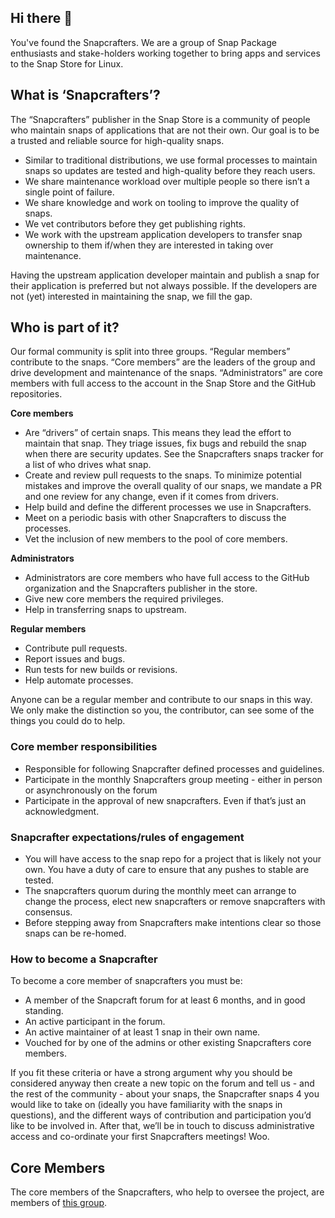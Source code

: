 ## Hi there 👋

<!--

**Here are some ideas to get you started:**

🙋‍♀️ A short introduction - what is your organization all about?
🌈 Contribution guidelines - how can the community get involved?
👩‍💻 Useful resources - where can the community find your docs? Is there anything else the community should know?
🍿 Fun facts - what does your team eat for breakfast?
🧙 Remember, you can do mighty things with the power of [Markdown](https://guides.github.com/features/mastering-markdown/)
-->

You've found the Snapcrafters. We are a group of Snap Package enthusiasts and stake-holders working together to bring apps and services to the Snap Store for Linux.

## What is ‘Snapcrafters’?
The “Snapcrafters” publisher in the Snap Store is a community of people who maintain snaps of applications that are not their own. Our goal is to be a trusted and reliable source for high-quality snaps.

- Similar to traditional distributions, we use formal processes to maintain snaps so updates are tested and high-quality before they reach users.
- We share maintenance workload over multiple people so there isn’t a single point of failure.
- We share knowledge and work on tooling to improve the quality of snaps.
- We vet contributors before they get publishing rights.
- We work with the upstream application developers to transfer snap ownership to them if/when they are interested in taking over maintenance.

Having the upstream application developer maintain and publish a snap for their application is preferred but not always possible. If the developers are not (yet) interested in maintaining the snap, we fill the gap.

## Who is part of it?
Our formal community is split into three groups. “Regular members” contribute to the snaps.
“Core members” are the leaders of the group and drive development and maintenance of the snaps. “Administrators” are core members with full access to the account in the Snap Store and the GitHub repositories.

**Core members**
- Are “drivers” of certain snaps. This means they lead the effort to maintain that snap. They triage issues, fix bugs and rebuild the snap when there are security updates. See the Snapcrafters snaps tracker for a list of who drives what snap.
- Create and review pull requests to the snaps. To minimize potential mistakes and improve the overall quality of our snaps, we mandate a PR and one review for any change, even if it comes from drivers.
- Help build and define the different processes we use in Snapcrafters.
- Meet on a periodic basis with other Snapcrafters to discuss the processes.
- Vet the inclusion of new members to the pool of core members.

**Administrators**
- Administrators are core members who have full access to the GitHub organization and the Snapcrafters publisher in the store.
- Give new core members the required privileges.
- Help in transferring snaps to upstream.

**Regular members**
- Contribute pull requests.
- Report issues and bugs.
- Run tests for new builds or revisions.
- Help automate processes.

Anyone can be a regular member and contribute to our snaps in this way. We only make the distinction so you, the contributor, can see some of the things you could do to help.

### Core member responsibilities
- Responsible for following Snapcrafter defined processes and guidelines.
- Participate in the monthly Snapcrafters group meeting - either in person or asynchronously on the forum
- Participate in the approval of new snapcrafters. Even if that’s just an acknowledgment.

### Snapcrafter expectations/rules of engagement
- You will have access to the snap repo for a project that is likely not your own. You have a duty of care to ensure that any pushes to stable are tested.
- The snapcrafters quorum during the monthly meet can arrange to change the process, elect new snapcrafters or remove snapcrafters with consensus.
- Before stepping away from Snapcrafters make intentions clear so those snaps can be re-homed.

### How to become a Snapcrafter
To become a core member of snapcrafters you must be:

- A member of the Snapcraft forum for at least 6 months, and in good standing.
- An active participant in the forum.
- An active maintainer of at least 1 snap in their own name.
- Vouched for by one of the admins or other existing Snapcrafters core members.

If you fit these criteria or have a strong argument why you should be considered anyway then create a new topic on the forum and tell us - and the rest of the community - about your snaps, the Snapcrafter snaps 4 you would like to take on (ideally you have familiarity with the snaps in questions), and the different ways of contribution and participation you’d like to be involved in.
After that, we’ll be in touch to discuss administrative access and co-ordinate your first Snapcrafters meetings! Woo.

## Core Members

The core members of the Snapcrafters, who help to oversee the project, are members of [this
group](https://github.com/orgs/snapcrafters/teams/reviewers).

